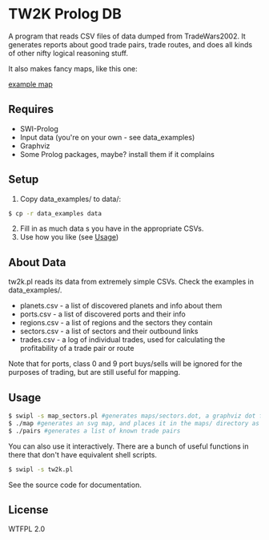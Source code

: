 TW2K Prolog DB
==============
A program that reads CSV files of data dumped from TradeWars2002.  It generates reports about
good trade pairs, trade routes, and does all kinds of other nifty logical reasoning stuff.

It also makes fancy maps, like this one:

[example map](https://github.com/nphyx/tw2k-pl/blob/master/example_map.svg)

Requires
--------
- SWI-Prolog
- Input data (you're on your own - see data_examples)
- Graphviz
- Some Prolog packages, maybe? install them if it complains

Setup
-----
1) Copy data_examples/ to data/:
```sh
$ cp -r data_examples data
```

2) Fill in as much data s you have in the appropriate CSVs.
3) Use how you like (see [Usage](#usage))

About Data
----------
tw2k.pl reads its data from extremely simple CSVs. Check the examples in data_examples/.
- planets.csv - a list of discovered planets and info about them
- ports.csv - a list of discovered ports and their info
- regions.csv - a list of regions and the sectors they contain
- sectors.csv - a list of sectors and their outbound links
- trades.csv - a log of individual trades, used for calculating the profitability of a trade pair or route 

Note that for ports, class 0 and 9 port buys/sells will be ignored for the purposes of trading, but are still useful for mapping.

Usage
-----
```sh
$ swipl -s map_sectors.pl #generates maps/sectors.dot, a graphviz dot file
$ ./map #generates an svg map, and places it in the maps/ directory as sectors.svg
$ ./pairs #generates a list of known trade pairs
```

You can also use it interactively. There are a bunch of useful functions in there
that don't have equivalent shell scripts.
```sh
$ swipl -s tw2k.pl
```

See the source code for documentation.

License
-------
WTFPL 2.0
